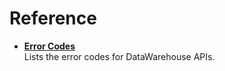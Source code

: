 # Reference

 

 

- **[Error Codes](../reference/c_error.md)**  
Lists the error codes for DataWarehouse APIs.

